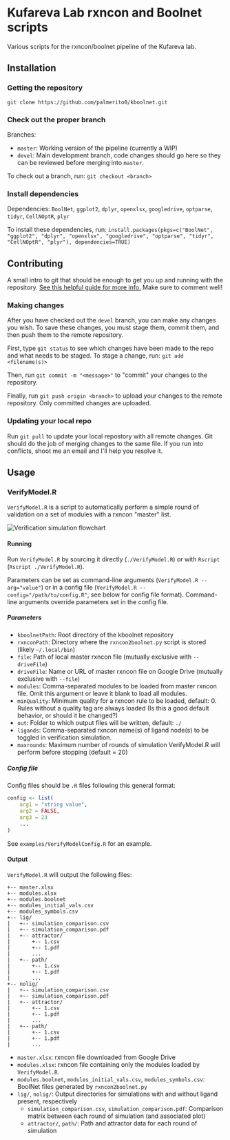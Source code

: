 # Kufareva Lab rxncon and Boolnet scripts
Various scripts for the rxncon/boolnet pipeline of the Kufareva lab.

## Installation

### Getting the repository
`git clone https://github.com/palmerito0/kboolnet.git`

### Check out the proper branch
Branches:
- `master`: Working version of the pipeline (currently a WIP)
- `devel`: Main development branch, code changes should go here so they can be reviewed before merging into `master`.

To check out a branch, run: `git checkout <branch>`

### Install dependencies

Dependencies: `BoolNet`, `ggplot2`, `dplyr`, `openxlsx`, `googledrive`, `optparse`, `tidyr`, `CellNOptR`, `plyr`

To install these dependencies, run: `install.packages(pkgs=c("BoolNet", "ggplot2", "dplyr", "openxlsx", "googledrive", "optparse", "tidyr", "CellNOptR", "plyr"), dependencies=TRUE)`


## Contributing
A small intro to git that should be enough to get you up and running with the repository.
[See this helpful guide for more info.](https://rogerdudler.github.io/git-guide/)
Make sure to comment well!

### Making changes
After you have checked out the `devel` branch, you can make any changes you wish.
To save these changes, you must stage them, commit them, and then push them to the remote repository.

First, type `git status` to see which changes have been made to the repo and what needs to be staged. To stage a change, run: `git add <filename(s)>`

Then, run `git commit -m "<message>"` to "commit" your changes to the repository.

Finally, run `git push origin <branch>` to upload your changes to the remote repository. Only committed changes are uploaded.

### Updating your local repo
Run `git pull` to update your local repostory with all remote changes.
Git should do the job of merging changes to the same file. If you run into conflicts, shoot me an email and I'll help you resolve it. 

## Usage

### VerifyModel.R

`VerifyModel.R` is a script to automatically perform a simple round of validation on a set of modules with a rxncon "master" list.

![Verification simulation flowchart](https://i.ibb.co/5KjFpwT/image.png)

#### Running

Run `VerifyModel.R` by sourcing it directly (`./VerifyModel.R`) or with `Rscript` (`Rscript ./VerifyModel.R`).

Parameters can be set as command-line arguments (`VerifyModel.R --arg="value"`) or in a config file (`VerifyModel.R --config="/path/to/config.R"`, see below for config file format). Command-line arguments override parameters set in the config file.

##### Parameters

- `kboolnetPath`: Root directory of the kboolnet repository
- `rxnconPath`: Directory where the `rxncon2boolnet.py` script is stored (likely `~/.local/bin`)
- `file`: Path of local master rxncon file (mutually exclusive with `--driveFile`)
- `driveFile`: Name or URL of master rxncon file on Google Drive (mutually exclusive with `--file`)
- `modules`: Comma-separated modules to be loaded from master rxncon file. Omit this argument or leave it blank to load all modules.
- `minQuality`: Minimum quality for a rxncon rule to be loaded, default: 0. Rules without a quality tag are always loaded (Is this a good default behavior, or should it be changed?)
- `out`: Folder to which output files will be written, default: `./`
- `ligands`: Comma-separated rxncon name(s) of ligand node(s) to be toggled in verification simulation.
- `maxrounds`: Maximum number of rounds of simulation VerifyModel.R will perform before stopping (default = 20)

##### Config file

Config files should be `.R` files following this general format:

```R
config <- list(
	arg1 = "string value",
	arg2 = FALSE,
	arg3 = 23
	...
)
```

See `examples/VerifyModelConfig.R` for an example.

#### Output

`VerifyModel.R` will output the following files:

```
+-- master.xlsx
+-- modules.xlsx
+-- modules.boolnet
+-- modules_initial_vals.csv
+-- modules_symbols.csv
+-- lig/
|	+-- simulation_comparison.csv
|	+-- simulation_comparison.pdf
|	+-- attractor/
|		+-- 1.csv
|		+-- 1.pdf
|		...
|	+-- path/
|		+-- 1.csv
|		+-- 1.pdf
|		...
+-- nolig/
|	+-- simulation_comparison.csv
|	+-- simulation_comparison.pdf
|	+-- attractor/
|		+-- 1.csv
|		+-- 1.pdf
|		...
|	+-- path/
|		+-- 1.csv
|		+-- 1.pdf
|		...

```

- `master.xlsx`: rxncon file downloaded from Google Drive
- `modules.xlsx`: rxncon file containing only the modules loaded by `VerifyModel.R`.
- `modules.boolnet`, `modules_initial_vals.csv`, `modules_symbols.csv`: BoolNet files generated by `rxncon2boolnet.py`
- `lig/`, `nolig/`: Output directories for simulations with and without ligand present, respectively
	- `simulation_comparison.csv`, `simulation_comparison.pdf`: Comparison matrix between each round of simulation (and associated plot)
	- `attractor/`, `path/`: Path and attractor data for each round of simulation
